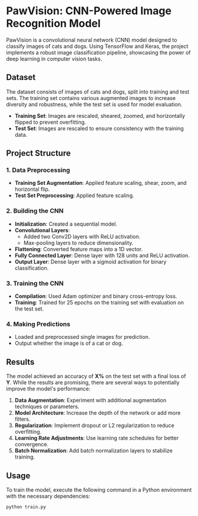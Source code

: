 # PawVision: CNN-Powered Image Recognition Model

PawVision is a convolutional neural network (CNN) model designed to classify images of cats and dogs. Using TensorFlow and Keras, the project implements a robust image classification pipeline, showcasing the power of deep learning in computer vision tasks.

## Dataset

The dataset consists of images of cats and dogs, split into training and test sets. The training set contains various augmented images to increase diversity and robustness, while the test set is used for model evaluation.

- **Training Set**: Images are rescaled, sheared, zoomed, and horizontally flipped to prevent overfitting.
- **Test Set**: Images are rescaled to ensure consistency with the training data.

## Project Structure

### 1. Data Preprocessing

- **Training Set Augmentation**: Applied feature scaling, shear, zoom, and horizontal flip.
- **Test Set Preprocessing**: Applied feature scaling.

### 2. Building the CNN

- **Initialization**: Created a sequential model.
- **Convolutional Layers**: 
  - Added two Conv2D layers with ReLU activation.
  - Max-pooling layers to reduce dimensionality.
- **Flattening**: Converted feature maps into a 1D vector.
- **Fully Connected Layer**: Dense layer with 128 units and ReLU activation.
- **Output Layer**: Dense layer with a sigmoid activation for binary classification.

### 3. Training the CNN

- **Compilation**: Used Adam optimizer and binary cross-entropy loss.
- **Training**: Trained for 25 epochs on the training set with evaluation on the test set.

### 4. Making Predictions

- Loaded and preprocessed single images for prediction.
- Output whether the image is of a cat or dog.

## Results

The model achieved an accuracy of **X%** on the test set with a final loss of **Y**. While the results are promising, there are several ways to potentially improve the model's performance:

1. **Data Augmentation**: Experiment with additional augmentation techniques or parameters.
2. **Model Architecture**: Increase the depth of the network or add more filters.
3. **Regularization**: Implement dropout or L2 regularization to reduce overfitting.
4. **Learning Rate Adjustments**: Use learning rate schedules for better convergence.
5. **Batch Normalization**: Add batch normalization layers to stabilize training.

## Usage

To train the model, execute the following command in a Python environment with the necessary dependencies:

```bash
python train.py
